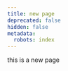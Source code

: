 ```yaml
---
title: new page
deprecated: false
hidden: false
metadata:
  robots: index
---
```

this is a new page